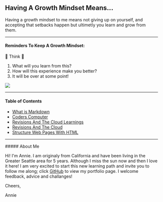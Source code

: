 ## Having A Growth Mindset Means...

Having a growth mindset to me means not giving up on yourself, and accepting that setbacks happen but ultimetly you learn and grow from them.


<hr>

#### Reminders To Keep A Growth Mindset:

:thinking:  Think   :thinking:
1. What will you learn from this?
2. How will this experience make you better?
3. It will be over at some point!

<p><img class="aligncenter" src="https://i.pinimg.com/736x/70/3f/af/703faf82f80256f17727c6f2e98840b8--so-true-twitter.jpg" /></p>

<hr>


#### Table of Contents

- [What is Markdown](./Journals/Markdown.md)
- [Coders Computer](./Journals/CodersComputer.md)
- [Revisions And The Cloud Learnings](./Journals/RevisionsandtheCloud.md)
- [Revisions And The Cloud](./Journals/RevisionsandtheCloud2.md)
- [Structure Web Pages With HTML](./Journals/StructureWebPagesWithHtml.md)




<hr>
##### About Me

Hi! I'm Annie. I am originaly from California and have been living in the Greater Seattle area for 5 years. Although I miss the sun now and then I love it here! I am very excited to start this new learning path and invite you to follow me along; click [GitHub](https://github.com/anniepineda) to view my portfolio page. I welcome feedback, advice and challanges!


Cheers,


Annie